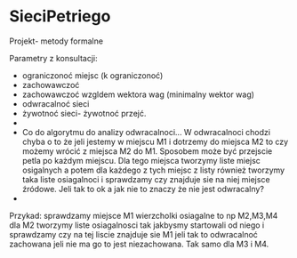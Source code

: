 # SieciPetriego
Projekt- metody formalne

Parametry z konsultacji:
- ograniczonoć miejsc (k ograniczonoć)
- zachowawczoć
- zachowawczoć wzgldem wektora wag (minimalny wektor wag)
- odwracalnoć sieci
- żywotnoć sieci- żywotnoć przejć.
- 
- Co do algorytmu do analizy odwracalnoci... W odwracalnoci chodzi chyba o to że jeli jestemy w miejscu M1 i dotrzemy do miejsca M2 to czy możemy wrócić z miejsca M2 do M1. Sposobem może być przejscie petla po każdym miejscu. Dla tego miejsca tworzymy liste miejsc osigalnych a potem dla każdego z tych miejsc z listy również tworzymy taka liste osiagalnoci i sprawdzamy czy znajduje sie na niej miejsce źródowe. Jeli tak to ok a jak nie to znaczy że nie jest odwracalny?
- 
Przykad: sprawdzamy miejsce M1
wierzcholki osiagalne to np M2,M3,M4
dla M2 tworzymy liste osiagalnosci tak jakbysmy startowali od niego i sprawdzamy czy na tej liscie znajduje sie M1 jeli tak to odwracalnoć zachowana jeli nie ma go to jest niezachowana. Tak samo dla M3 i M4.
